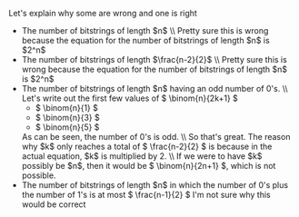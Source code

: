 Let's explain why some are wrong and one is right
<ul>
<li> The number of bitstrings of length $n$ \\
Pretty sure this is wrong because the equation for the number of bitstrings of length $n$ is $2^n$
<li> The number of bitstrings of length $\frac{n-2}{2}$ \\
Pretty sure this is wrong because the equation for the number of bitstrings of length $n$ is $2^n$
<li> The number of bitstrings of length $n$ having an odd number of 0's. \\
Let's write out the first few values of $ \binom{n}{2k+1} $
	      <ul>
		      <li> $ \binom{n}{1} $
		      <li> $ \binom{n}{3} $
		      <li> $ \binom{n}{5} $
	      </ul>
	      As can be seen, the number of 0's is odd. \\
	      So that's great. The reason why $k$ only reaches a total of $ \frac{n-2}{2} $ is because in the actual equation, $k$ is multiplied by 2. \\
If we were to have $k$ possibly be $n$, then it would be $ \binom{n}{2n+1} $, which is not possible.
	<li> The number of bitstrings of length $n$ in which the number of 0's plus the number of 1's is at most $ \frac{n-1}{2} $
I'm not sure why this would be correct
</ul>
